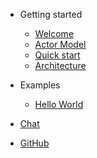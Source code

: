 
* Getting started
  * [Welcome](README.md)
  * [Actor Model](site/ActorModel.md)
  * [Quick start](site/quickstart.md)
  * [Architecture](site/architecture.md)
    
* Examples
  * [Hello World](examples/helloworld.md)
 
 
 * [Chat](https://gitter.im/M-Lambda/Actor)
 
 * [GitHub](https://github.com/RoyGI/MLambda)